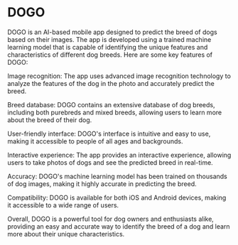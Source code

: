 # DOGO 
DOGO is an AI-based mobile app designed to predict the breed of dogs based on their images. The app is developed using a trained machine learning model that is capable of identifying the unique features and characteristics of different dog breeds. Here are some key features of DOGO:

Image recognition: The app uses advanced image recognition technology to analyze the features of the dog in the photo and accurately predict the breed.

Breed database: DOGO contains an extensive database of dog breeds, including both purebreds and mixed breeds, allowing users to learn more about the breed of their dog.

User-friendly interface: DOGO's interface is intuitive and easy to use, making it accessible to people of all ages and backgrounds.

Interactive experience: The app provides an interactive experience, allowing users to take photos of dogs and see the predicted breed in real-time.

Accuracy: DOGO's machine learning model has been trained on thousands of dog images, making it highly accurate in predicting the breed.

Compatibility: DOGO is available for both iOS and Android devices, making it accessible to a wide range of users.

Overall, DOGO is a powerful tool for dog owners and enthusiasts alike, providing an easy and accurate way to identify the breed of a dog and learn more about their unique characteristics.




